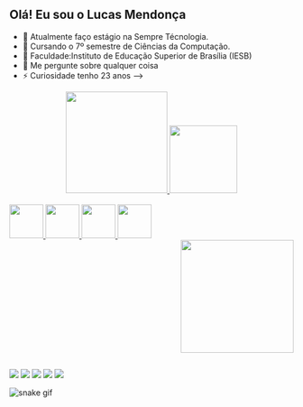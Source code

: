 ## Olá! Eu sou o Lucas Mendonça


- 🔭 Atualmente faço estágio na Sempre Técnologia.
- 📕 Cursando o 7º semestre de Ciências da Computação.
- 🏫 Faculdade:Instituto de Educação Superior de Brasília (IESB)
- 💬 Me pergunte sobre qualquer coisa
- ⚡ Curiosidade tenho 23 anos 
-->
<div align="center">
  <a href="https://github.com/plucasmendonca">
  <img height="180em" src="https://github-readme-stats.vercel.app/api?username=plucasmendonca&show_icons=true&theme=dark&include_all_commits=true&count_private=true"/>
  <img height="120em" src="https://github-readme-stats.vercel.app/api/top-langs/?username=plucasmendonca&layout=compact&langs_count=7&theme=dark"/>
</div>
<div style="display: inline_block"><br>
<img height="60em" src="https://cdn.jsdelivr.net/gh/devicons/devicon/icons/c/c-original.svg" />
<img height="60em" src="https://cdn.jsdelivr.net/gh/devicons/devicon/icons/python/python-original.svg" />
<img height="60em" src="https://cdn.jsdelivr.net/gh/devicons/devicon/icons/nodejs/nodejs-original.svg" /> 
<img height="60em" src="https://cdn.jsdelivr.net/gh/devicons/devicon/icons/javascript/javascript-original.svg" /> 
</div>
    <div align="right">
<img src="https://user-images.githubusercontent.com/96083134/148793580-649c59b5-c20c-4204-984d-c2b2db6dfc77.png" width="200px" />
</div>
  
  ##
  <div> 
  <a href="https://instagram.com/lucas_s.mendonca" target="_blank"><img src="https://img.shields.io/badge/-Instagram-%23E4405F?style=for-the-badge&logo=instagram&logoColor=white" target="_blank"></a>
  <a href="https://www.linkedin.com/in/lucas-mendonça-031a7222a" target="_blank"><img src="https://img.shields.io/badge/-LinkedIn-%230077B5?style=for-the-badge&logo=linkedin&logoColor=white" target="_blank"></a> 
 <a href="https://discord.gg/qvprpCgR" target="_blank"><img src="https://img.shields.io/badge/Discord-7289DA?style=for-the-badge&logo=discord&logoColor=white" target="_blank"></a> 
      <a href = "mailto:p.lucas.santos.mendonca@gmail.com"><img src="https://img.shields.io/badge/-Gmail-%23333?style=for-the-badge&logo=gmail&logoColor=white" target="_blank"></a>
    <a href="https://www.twitch.tv/luukistar88" target="_blank"><img src="https://img.shields.io/badge/Twitch-9146FF?style=for-the-badge&logo=twitch&logoColor=white" target="_blank"></a>

![snake gif](https://github.com/PLucasMendonca/PLucasMendonca/blob/output/github-contribution-grid-snake.gif)
